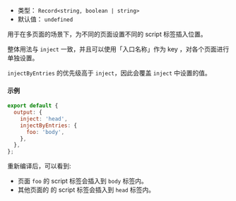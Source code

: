 - 类型： `Record<string, boolean | string>`
- 默认值： `undefined`

用于在多页面的场景下，为不同的页面设置不同的 script 标签插入位置。

整体用法与 `inject` 一致，并且可以使用「入口名称」作为 key ，对各个页面进行单独设置。

`injectByEntries` 的优先级高于 `inject`，因此会覆盖 `inject` 中设置的值。

#### 示例

```js
export default {
  output: {
    inject: 'head',
    injectByEntries: {
      foo: 'body',
    },
  },
};
```

重新编译后，可以看到:

- 页面 `foo` 的 script 标签会插入到 `body` 标签内。
- 其他页面的 的 script 标签会插入到 `head` 标签内。

